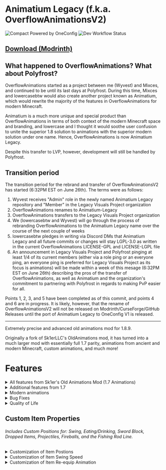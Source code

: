# Animatium Legacy (f.k.a. OverflowAnimationsV2)

![Compact Powered by OneConfig](https://polyfrost.org/img/compact_vector.svg)
![Dev Workflow Status](https://img.shields.io/github/v/release/Legacy-Visuals-Project/Animatium-Legacy.svg?style=for-the-badge&color=1452cc&label=release)

## [Download (Modrinth)](https://modrinth.com/mod/animations)

## What happened to OverflowAnimations? What about Polyfrost?
OverflowAnimations started as a project between me (Wyvest) and Mixces, and continued to be until its last days at Polyfrost. During this time, Mixces and lowercasebtw would also create another project known as Animatium, which would rewrite the majority of the features in OverflowAnimations for modern Minecraft. 

Animatium is a much more unique and special product than OverflowAnimations in terms of both context of the modern Minecraft space and branding, and lowercase and I thought it would soothe user confusion to unite the superior 1.8 solution to animations with the superior modern solution under one name. Hence, OverflowAnimations is now Animatium Legacy.

Despite this transfer to LVP, however, development will still be handled by Polyfrost. 

## Transition period
The transition period for the rebrand and transfer of OverflowAnimationsV2 has started (6:32PM EST on June 26th). The terms were as follows:
1. Wyvest receives "Admin" role in the newly named Animatium Legacy repository and "Member" in the Legacy Visuals Project organization
2. OverflowAnimations renames to Animatium-Legacy
3. OverflowAnimations transfers to the Legacy Visuals Project organization
4. We (lowercasebtw and Wyvest) will go through the process of rebranding OverflowAnimations to the Animatium Legacy name over the course of the next couple of weeks
5. lowercasebtw pledges in writing via Discord DMs that Animatium Legacy and all future commits or changes will stay LGPL-3.0 as written in the current OverflowAnimations LICENSE-GPL and LICENSE-LGPL file
6. An announcement in Legacy Visuals Project and Polyfrost pinging at least 1/4 of its current members (either via a role ping or an everyone ping, an everyone ping is preferred for Legacy Visuals Project as its focus is animations) will be made within a week of this mesage (6:32PM EST on June 26th) describing the pros of the transfer of OverflowAnimations, as well as Animatium and the organization's commitment to partnering with Polyfrost in regards to making PvP easier for all.

Points 1, 2, 3, and 5 have been completed as of this commit, and points 4 and 6 are in progress. It is likely, however, that the rename of OverflowAnimationsV2 will not be released on Modrinth/CurseForge/GitHub Releases until the port of Animatium Legacy to OneConfig V1 is released.

------

Extremely precise and advanced old animations mod for 1.8.9.

Originally a fork of Sk1erLLC's OldAnimations mod, it has turned into a much larger mod with essentially full 1.7 parity, animations from ancient and modern Minecraft, custom animations, and much more!

# Features

<details>
  <summary>All features from Sk1er's Old Animations Mod (1.7 Animations)</summary>

* Old Eating
* Old Rod Position
* Old Bow Position
* Old Blockhitting
* Old Swing Animation
* Old Sneak Animation
* Armor turning red when hit
* Old health
* Old blocking
* Old item held
* Punching a block while doing stuff
* 1.7 Debug
* Old Eating Animation

*The "Old Debug Hitbox" feature has been removed as [PolyHitbox](https://github.com/Polyfrost/PolyHitbox) has the same functionality.*

</details>

<details>
  <summary>Additional features from 1.7</summary>

* Old 2D/Fast Dropped Items
* Accurate First/Third Person Item Positions
* Old Held Item Lighting 
* Old Projectiles
* Old Item Pickup Animation
* Old Debug and Tab Menu Styles
* Replace cast fishing rod texture with the texture of a stick!
* More features not seen in other old animation mods!

</details>

<details>
  <summary>Modern animations</summary>

* Modern Armor Enchantment Glint
* Show Bow Pullback / Fishing Cast GUI Animation
* Modern Backwards Walk Animation

</details>

<details>
  <summary>Bug Fixes</summary>

* Head Yaw Fixes (Fixes MC-105139)
* Block Breaking Fixes (Fixes MC-255057)

</details>

<details>
  <summary>Quality of Life</summary>

* Disable Hurt Camera Shake
* Allow Particles to No-Clip
* Allow Punching the Ground in Adventure Mode
* Old Lunar/CheatBreaker Block-Hit Position

</details>

## Custom Item Properties
###### Includes Custom Positions for: Swing, Eating/Drinking, Sword Block, Dropped Items, Projectiles, Fireballs, and the Fishing Rod Line.

<details>
  <summary>Customization of Item Postions</summary>

* Custom Item X Position
* Custom Item Y Position
* Custom Item Z Position
* Custom Item Rotation Yaw
* Custom Item Rotation Pitch
* Custom Item Rotation Roll
* Custom Item Scale

</details>


<details>
  <summary>Customization of Item Swing Speed</summary>

* Ignore Mining Fatigue Slowness
* Custom Mining Fatigue Speed
* Ignore Haste Speed
* Custom Haste Speed

</details>

<details>
  <summary>Customization of Item Re-equip Animation</summary>

* Disable Item Re-equip Animation
* Item Re-equip Animation Speed
* Only Play Re-equip Animation Upon Switching Slots

</details>
